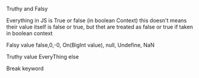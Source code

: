 Truthy and Falsy

Everything in JS is True or false (in boolean Context)
this doesn't means their value itself is false or true, but thet are treated as false or true if taken in boolean context



Falsy value
false,0,-0, On(BigInt value), null, Undefine, NaN


Truthy value
EveryThing else




Break keyword 

